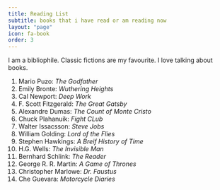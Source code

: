 ```yaml
---
title: Reading List
subtitle: books that i have read or am reading now
layout: "page"
icon: fa-book
order: 3
---
```


I am a bibliophile. Classic fictions are my favourite. 
I love talking about books.

1. Mario Puzo: *The Godfather*
2. Emily Bronte: *Wuthering Heights*
3. Cal Newport: *Deep Work*
4. F. Scott Fitzgerald: *The Great Gatsby*
5. Alexandre Dumas: *The Count of Monte Cristo*
6. Chuck Plahanuik: *Fight CLub*
7. Walter Issacsson: *Steve Jobs*
8. William Golding: *Lord of the Flies*
9. Stephen Hawkings: *A Breif History of Time*
10. H.G. Wells: *The Invisible Man*
11. Bernhard Schlink: *The Reader*
12. George R. R. Martin: *A Game of Thrones*
13. Christopher Marlowe: *Dr. Faustus*
14. Che Guevara: *Motorcycle Diaries*

